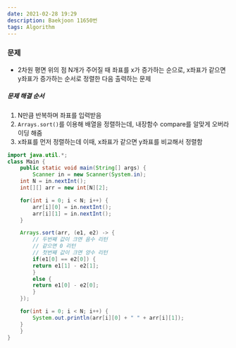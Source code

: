 ```yaml
---
date: 2021-02-28 19:29
description: Baekjoon 11650번
tags: Algorithm
---
```


### 문제
* 2차원 평면 위의 점 N개가 주어질 때 좌표를 x가 증가하는 순으로, x좌표가 같으면 y좌표가 증가하는 순서로 정렬한 다음 출력하는 문제

##### 문제 해결 순서
1. N만큼 반복하며 좌표를 입력받음
2. `Arrays.sort()`를 이용해 배열을 정렬하는데, 내장함수 compare를 알맞게 오버라이딩 해줌
3. x좌표를 먼저 정렬하는데 이때, x좌표가 같으면 y좌표를 비교해서 정렬함

```java
import java.util.*;
class Main {
    public static void main(String[] args) {
    	Scanner in = new Scanner(System.in);		
	int N = in.nextInt();
	int[][] arr = new int[N][2];

	for(int i = 0; i < N; i++) {
	    arr[i][0] = in.nextInt();
	    arr[i][1] = in.nextInt();
	}

	Arrays.sort(arr, (e1, e2) -> {
	    // 두번째 값이 크면 음수 리턴
	    // 같으면 0 리턴
	    // 첫번째 값이 크면 양수 리턴
	    if(e1[0] == e2[0]) {
		return e1[1] - e2[1];
	    } 
	    else {
		return e1[0] - e2[0];
	    }
	});

	for(int i = 0; i < N; i++) {
	    System.out.println(arr[i][0] + " " + arr[i][1]);
	}
    }
}
```

